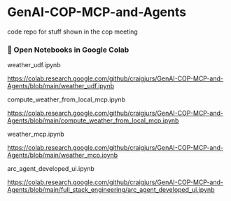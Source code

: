 # GenAI-COP-MCP-and-Agents
code repo for stuff shown in the cop meeting

### 🚀 Open Notebooks in Google Colab

weather_udf.ipynb

https://colab.research.google.com/github/craigjurs/GenAI-COP-MCP-and-Agents/blob/main/weather_udf.ipynb

compute_weather_from_local_mcp.ipynb

https://colab.research.google.com/github/craigjurs/GenAI-COP-MCP-and-Agents/blob/main/compute_weather_from_local_mcp.ipynb

weather_mcp.ipynb

https://colab.research.google.com/github/craigjurs/GenAI-COP-MCP-and-Agents/blob/main/weather_mcp.ipynb


arc_agent_developed_ui.ipynb

https://colab.research.google.com/github/craigjurs/GenAI-COP-MCP-and-Agents/blob/main/full_stack_engineering/arc_agent_developed_ui.ipynb
